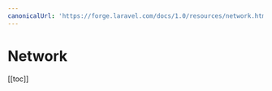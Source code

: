 ```yaml
---
canonicalUrl: 'https://forge.laravel.com/docs/1.0/resources/network.html'
---
```

# Network

[[toc]]
